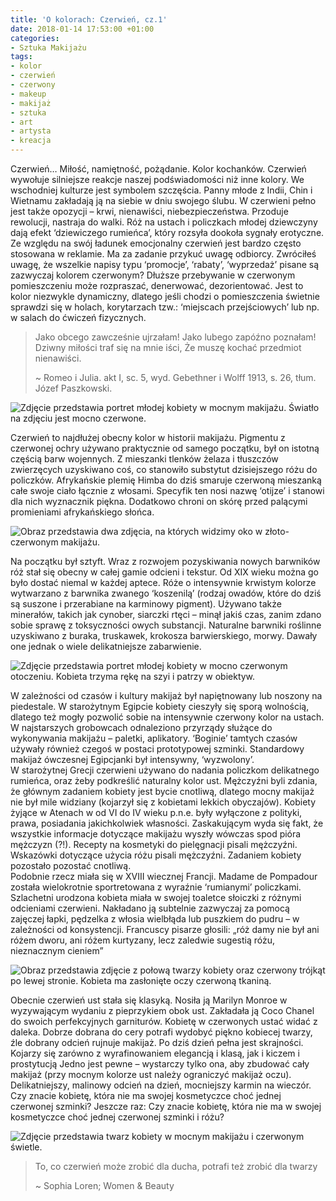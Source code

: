 ```yaml
---
title: 'O kolorach: Czerwień, cz.1'
date: 2018-01-14 17:53:00 +01:00
categories:
- Sztuka Makijażu
tags:
- kolor
- czerwień
- czerwony
- makeup
- makijaż
- sztuka
- art
- artysta
- kreacja
---
```


Czerwień… Miłość, namiętność, pożądanie. Kolor kochanków. Czerwień wywołuje silniejsze reakcje naszej podświadomości niż inne kolory. We wschodniej kulturze jest symbolem szczęścia. Panny młode z Indii, Chin i Wietnamu zakładają ją na siebie w dniu swojego ślubu. W czerwieni pełno jest także opozycji – krwi, nienawiści, niebezpieczeństwa. Przoduje rewolucji, nastraja do walki. Róż na ustach i policzkach młodej dziewczyny dają efekt ‘dziewiczego rumieńca’, który rozsyła dookoła sygnały erotyczne. Ze względu na swój ładunek emocjonalny czerwień jest bardzo często stosowana w reklamie. Ma za zadanie przykuć uwagę odbiorcy. Zwróciłeś uwagę, że wszelkie napisy typu ‘promocje’, ‘rabaty’, ‘wyprzedaż’ pisane są zazwyczaj kolorem czerwonym? Dłuższe przebywanie w czerwonym pomieszczeniu może rozpraszać, denerwować, dezorientować. Jest to kolor niezwykle dynamiczny, dlatego jeśli chodzi o pomieszczenia świetnie sprawdzi się w holach, korytarzach tzw.: ‘miejscach przejściowych’ lub np. w salach do ćwiczeń fizycznych.

> Jako obcego zawcześnie ujrzałam!
> Jako lubego zapóźno poznałam!
> Dziwny miłości traf się na mnie iści,
> Że muszę kochać przedmiot nienawiści.
> 
> ~ Romeo i Julia. akt I, sc. 5, wyd. Gebethner i Wolff 1913, s. 26, tłum. Józef Paszkowski.

![Zdjęcie przedstawia portret młodej kobiety w mocnym makijażu. Światło na zdjęciu jest mocno czerwone.](https://assets2.ello.co/uploads/asset/attachment/6897099/ello-optimized-2adb5b90.jpg)

Czerwień to najdłużej obecny kolor w historii makijażu. Pigmentu z czerwonej ochry używano praktycznie od samego początku, był on istotną częścią barw wojennych. Z mieszanki tlenków żelaza i tłuszczów zwierzęcych uzyskiwano coś, co stanowiło substytut dzisiejszego różu do policzków. Afrykańskie plemię Himba do dziś smaruje czerwoną mieszanką całe swoje ciało łącznie z włosami. Specyfik ten nosi nazwę ‘otijze’ i stanowi dla nich wyznacznik piękna. Dodatkowo chroni on skórę przed palącymi promieniami afrykańskiego słońca.

![Obraz przedstawia dwa zdjęcia, na których widzimy oko w złoto-czerwonym makijażu.](https://assets0.ello.co/uploads/asset/attachment/6897102/ello-optimized-6cb6b4e4.jpg)

Na początku był sztyft. Wraz z rozwojem pozyskiwania nowych barwników róż stał się obecny w całej gamie odcieni i tekstur. Od XIX wieku można go było dostać niemal w każdej aptece. Róże o intensywnie krwistym kolorze wytwarzano z barwnika zwanego ‘koszenilą’ (rodzaj owadów, które do dziś są suszone i przerabiane na karminowy pigment). Używano także minerałów, takich jak cynober, siarczki rtęci – minął jakiś czas, zanim zdano sobie sprawę z toksyczności owych substancji. Naturalne barwniki roślinne uzyskiwano z buraka, truskawek, krokosza barwierskiego, morwy. Dawały one jednak o wiele delikatniejsze zabarwienie.

![Zdjęcie przedstawia portret młodej kobiety w mocno czerwonym otoczeniu. Kobieta trzyma rękę na szyi i patrzy w obiektyw.](https://assets0.ello.co/uploads/asset/attachment/6897105/ello-optimized-cae716ec.jpg)

W zależności od czasów i kultury makijaż był napiętnowany lub noszony na piedestale. W starożytnym Egipcie kobiety cieszyły się sporą wolnością, dlatego też mogły pozwolić sobie na intensywnie czerwony kolor na ustach. W najstarszych grobowcach odnaleziono przyrządy służące do wykonywania makijażu – paletki, aplikatory. ‘Boginie’ tamtych czasów używały również czegoś w postaci prototypowej szminki. Standardowy makijaż ówczesnej Egipcjanki był intensywny, ‘wyzwolony’.<br/>
W starożytnej Grecji czerwieni używano do nadania policzkom delikatnego rumieńca, oraz żeby podkreślić naturalny kolor ust. Mężczyźni byli zdania, że głównym zadaniem kobiety jest bycie cnotliwą, dlatego mocny makijaż nie był mile widziany (kojarzył się z kobietami lekkich obyczajów). Kobiety żyjące w Atenach w od VI do IV wieku p.n.e. były wyłączone z polityki, prawa, posiadania jakichkolwiek własności. Zaskakującym wyda się fakt, że wszystkie informacje dotyczące makijażu wyszły wówczas spod pióra mężczyzn (?!). Recepty na kosmetyki do pielęgnacji pisali mężczyźni. Wskazówki dotyczące użycia różu pisali mężczyźni. Zadaniem kobiety pozostało pozostać cnotliwą.<br/>
Podobnie rzecz miała się w XVIII wiecznej Francji. Madame de Pompadour została wielokrotnie sportretowana z wyraźnie ‘rumianymi’ policzkami. Szlachetni urodzona kobieta miała w swojej toaletce słoiczki z różnymi odcieniami czerwieni. Nakładano ją subtelnie zazwyczaj za pomocą zajęczej łapki, pędzelka z włosia wielbłąda lub puszkiem do pudru – w zależności od konsystencji. Francuscy pisarze głosili: „róż damy nie był ani różem dworu, ani różem kurtyzany, lecz zaledwie sugestią różu, nieznacznym cieniem”

![Obraz przedstawia zdjęcie z połową twarzy kobiety oraz czerwony trójkąt po lewej stronie. Kobieta ma zasłonięte oczy czerwoną tkaniną.](https://assets1.ello.co/uploads/asset/attachment/6897106/ello-optimized-30534b95.jpg)

Obecnie czerwień ust stała się klasyką. Nosiła ją Marilyn Monroe w wyzywającym wydaniu z pieprzykiem obok ust. Zakładała ją Coco Chanel do swoich perfekcyjnych garniturów. Kobietę w czerwonych ustać widać z daleka. Dobrze dobrana do cery potrafi wydobyć piękno kobiecej twarzy, źle dobrany odcień rujnuje makijaż. Po dziś dzień pełna jest skrajności. Kojarzy się zarówno z wyrafinowaniem elegancją i klasą, jak i kiczem i prostytucją Jedno jest pewne – wystarczy tylko ona, aby zbudować cały makijaż (przy mocnym kolorze ust należy ograniczyć makijaż oczu). Delikatniejszy, malinowy odcień na dzień, mocniejszy karmin na wieczór. Czy znacie kobietę, która nie ma swojej kosmetyczce choć jednej czerwonej szminki? Jeszcze raz: Czy znacie kobietę, która nie ma w swojej kosmetyczce choć jednej czerwonej szminki i różu?

![Zdjęcie przedstawia twarz kobiety w mocnym makijażu i czerwonym świetle.](https://assets1.ello.co/uploads/asset/attachment/6897108/ello-optimized-7420eedb.jpg)

> To, co czerwień może zrobić dla ducha, potrafi też zrobić 
> dla twarzy
> 
> ~ Sophia Loren; Women & Beauty

